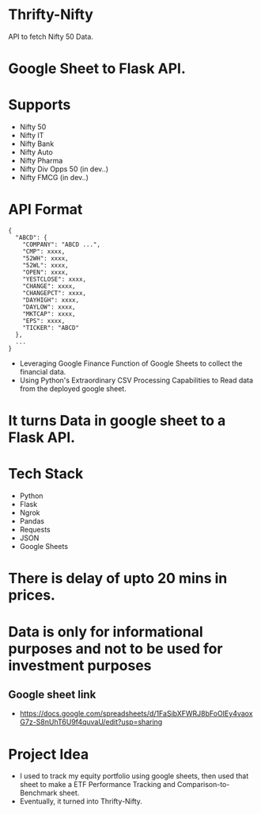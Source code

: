 # Thrifty-Nifty

API to fetch Nifty 50 Data.

# Google Sheet to Flask API.

# Supports
- Nifty 50
- Nifty IT
- Nifty Bank
- Nifty Auto
- Nifty Pharma
- Nifty Div Opps 50 (in dev..)
- Nifty FMCG (in dev..)

# API Format
```
{
  "ABCD": {
    "COMPANY": "ABCD ...", 
    "CMP": xxxx, 
    "52WH": xxxx, 
    "52WL": xxxx, 
    "OPEN": xxxx, 
    "YESTCLOSE": xxxx, 
    "CHANGE": xxxx, 
    "CHANGEPCT": xxxx, 
    "DAYHIGH": xxxx, 
    "DAYLOW": xxxx, 
    "MKTCAP": xxxx, 
    "EPS": xxxx, 
    "TICKER": "ABCD"
  }, 
  ...
}
```
- Leveraging Google Finance Function of Google Sheets to collect the financial data.
- Using Python's Extraordinary CSV Processing Capabilities to Read data from the deployed google sheet.

# It turns Data in google sheet to a Flask API.

# Tech Stack
- Python
- Flask
- Ngrok
- Pandas
- Requests
- JSON
- Google Sheets

# There is delay of upto 20 mins in prices.
# Data is only for informational purposes and not to be used for investment purposes


## Google sheet link

-   https://docs.google.com/spreadsheets/d/1FaSibXFWRJ8bFoOIEy4vaoxG7z-S8nUhT6U9f4quvaU/edit?usp=sharing

# Project Idea

-   I used to track my equity portfolio using google sheets, then used that sheet to make a ETF Performance Tracking and Comparison-to-Benchmark sheet.
-   Eventually, it turned into Thrifty-Nifty.
